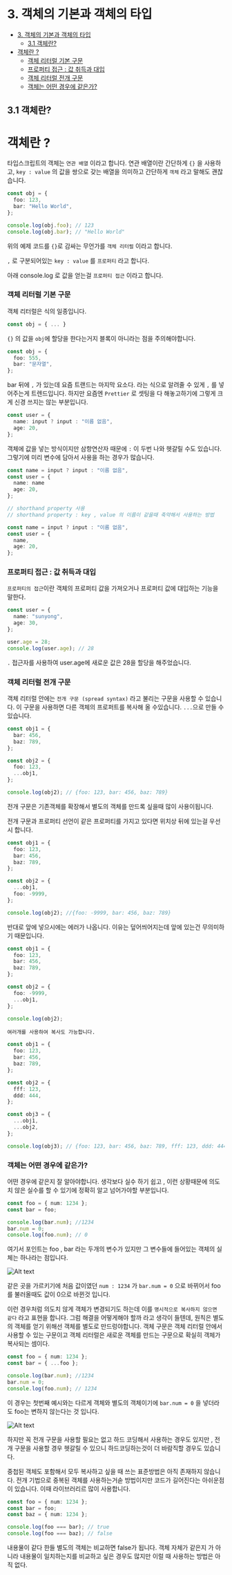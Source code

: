 # 3. 객체의 기본과 객체의 타입

- [3. 객체의 기본과 객체의 타입](#3-객체의-기본과-객체의-타입)
  - [3.1 객체란?](#31-객체란)
- [객체란 ?](#객체란-)
  - [객체 리터럴 기본 구문](#객체-리터럴-기본-구문)
  - [프로퍼티 접근 : 값 취득과 대입](#프로퍼티-접근--값-취득과-대입)
  - [객체 리터럴 전개 구문](#객체-리터럴-전개-구문)
  - [객체는 어떤 경우에 같은가?](#객체는-어떤-경우에-같은가)

## 3.1 객체란?

# 객체란 ?

타입스크립트의 객체는 `연관 배열` 이라고 합니다.
연관 배열이란 간단하게 `{}` 을 사용하고, `key : value` 의 값을 쌍으로 갖는 배열을 의미하고 간단하게 `객체` 라고 말해도 괜찮습니다.

```ts
const obj = {
  foo: 123,
  bar: "Hello World",
};

console.log(obj.foo); // 123
console.log(obj.bar); // "Hello World"
```

위의 예제 코드를 `{}`로 감싸는 무언가를 `객체 리터럴` 이라고 합니다.

`,` 로 구분되어있는 `key : value` 를 `프로퍼티` 라고 합니다.

아래 console.log 로 값을 얻는걸 `프로퍼티 접근` 이라고 합니다.

### 객체 리터럴 기본 구문

객체 리터럴은 식의 일종입니다.

```ts
const obj = { ... }
```

`{}` 의 값을 `obj`에 할당을 한다는거지 블록이 아니라는 점을 주의해야합니다.

```ts
const obj = {
  foo: 555,
  bar: "문자열",
};
```

bar 뒤에 `,` 가 있는데 요즘 트랜드는 마지막 요소다. 라는 식으로 알려줄 수 있게 `,` 를 넣어주는게 트렌드입니다.
하지만 요즘엔 `Prettier` 로 셋팅을 다 해놓고하기에 그렇게 크게 신경 쓰지는 않는 부분입니다.

```ts
const user = {
  name: input ? input : "이름 없음",
  age: 20,
};
```

객체에 값을 넣는 방식이지만 삼항연산자 때문에 `:` 이 두번 나와 헷갈릴 수도 있습니다.
그렇기에 미리 변수에 담아서 사용을 하는 경우가 많습니다.

```ts
const name = input ? input : "이름 없음",
const user = {
  name: name
  age: 20,
};

// shorthand property 사용
// shorthand property : key , value 의 이름이 같을때 축약해서 사용하는 방법

const name = input ? input : "이름 없음",
const user = {
  name,
  age: 20,
};
```

### 프로퍼티 접근 : 값 취득과 대입

`프로퍼티의 접근`이란 객체의 프로퍼티 값을 가져오거나 프로퍼티 값에 대입하는 기능을 말한다.

```ts
const user = {
  name: "sunyong",
  age: 30,
};

user.age = 28;
console.log(user.age); // 28
```

`.` 접근자를 사용하여 user.age에 새로운 값은 28을 할당을 해주었습니다.

### 객체 리터럴 전개 구문

객체 리터럴 안에는 `전개 구문 (spread syntax)` 라고 불리는 구문을 사용할 수 있습니다.
이 구문을 사용하면 다른 객체의 프로퍼트를 복사해 올 수있습니다. `...`으로 만들 수 있습니다.

```ts
const obj1 = {
  bar: 456,
  baz: 789,
};

const obj2 = {
  foo: 123,
  ...obj1,
};

console.log(obj2); // {foo: 123, bar: 456, baz: 789}
```

전개 구문은 기존객체를 확장해서 별도의 객체를 만드록 싶을때 많이 사용이됩니다.

전개 구문과 프로퍼티 선언이 같은 프로퍼티를 가지고 있다면 위치상 뒤에 있는걸 우선시 합니다.

```ts
const obj1 = {
  foo: 123,
  bar: 456,
  baz: 789,
};

const obj2 = {
  ...obj1,
  foo: -9999,
};

console.log(obj2); //{foo: -9999, bar: 456, baz: 789}
```

반대로 앞에 넣으시에는 에러가 나옵니다. 이유는 덮어씌어지는데 앞에 있는건 무의미하기 때문입니다.

```ts
const obj1 = {
  foo: 123,
  bar: 456,
  baz: 789,
};

const obj2 = {
  foo: -9999,
  ...obj1,
};

console.log(obj2);
```

`여러개를 사용하여 복사도 가능합니다.`

```ts
const obj1 = {
  foo: 123,
  bar: 456,
  baz: 789,
};

const obj2 = {
  fff: 123,
  ddd: 444,
};

const obj3 = {
  ...obj1,
  ...obj2,
};

console.log(obj3); // {foo: 123, bar: 456, baz: 789, fff: 123, ddd: 444}
```

### 객체는 어떤 경우에 같은가?

어떤 경우에 같은지 잘 알아야합니다. 생각보다 실수 하기 쉽고 , 이런 상황때문에 의도치 않은 실수를 할 수 있기에 정확히 알고 넘어가야할 부분입니다.

```ts
const foo = { num: 1234 };
const bar = foo;

console.log(bar.num); //1234
bar.num = 0;
console.log(foo.num); // 0
```

여기서 포인트는 foo , bar 라는 두개의 변수가 있지만 그 변수들에 들어있는 객체의 실체는 하나라는 점입니다.

![Alt text](/assets/jsy/image.png)

같은 곳을 가르키기에 처음 값이였던 `num : 1234` 가 `bar.num = 0` 으로 바뀌어서 foo를 불러올때도 값이 0으로 바뀐것 입니다.

이런 경우처럼 의도치 않게 객체가 변경되기도 하는데 이를 `명시적으로 복사하지 않으면 같다` 라고 표현을 합니다.
그럼 해결을 어떻게해야 할까 라고 생각이 들텐데, 원칙은 별도의 객체를 얻기 위해선 객체를 별도로 만드렁야합니다.
객체 구문은 객체 리터럴 안에서 사용할 수 있는 구문이고 객체 리터럴은 새로운 객체를 만드는 구문으로 확실히 객체가 복사되는 셈이다.

```ts
const foo = { num: 1234 };
const bar = { ...foo };

console.log(bar.num); //1234
bar.num = 0;
console.log(foo.num); // 1234
```

이 경우는 첫번째 예시와는 다르게 객체와 별도의 객체이기에 `bar.num = 0` 을 넣더라도 foo는 변하지 않는다는 것 입니다.

![Alt text](/assets/jsy/image-1.png)

하지만 꼭 전개 구문을 사용할 필요는 없고 하드 코딩해서 사용하는 경우도 있지만 , 전개 구문을 사용할 경우 헷갈릴 수 있으니 하드코딩하는것이 더 바람직할 경우도 있습니다.

중첩된 객체도 포함해서 모두 복사하고 싶을 때 쓰는 표준방법은 아직 존재하지 않습니다. 전개 기법으로 중복된 객체를 사용하는거솓 방법이지만 코드가 길어진다는 아쉬운점이 있습니다. 이때 라이브러리르 많이 사용합니다.

```ts
const foo = { num: 1234 };
const bar = foo;
const baz = { num: 1234 };

console.log(foo === bar); // true
console.log(foo === baz); // false
```

내용물이 같다 한들 별도의 객체는 비교하면 false가 됩니다. 객체 자체가 같은지 가 아니라 내용물이 일치하는지를 비교하고 싶은 경우도 많지만 이럴 때 사용하는 방법은 아직 없다.
